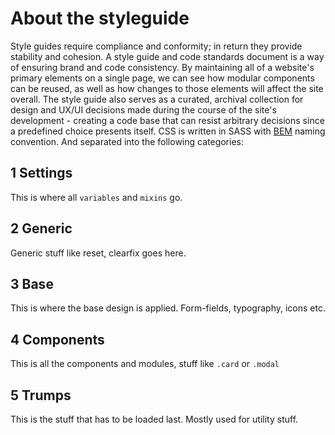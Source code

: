 # About the styleguide

Style guides require compliance and conformity; in return they provide stability and cohesion. A style guide and code standards document is a way of ensuring brand and code consistency. By maintaining all of a website's primary elements on a single page, we can see how modular components can be reused, as well as how changes to those elements will affect the site overall. The style guide also serves as a curated, archival collection for design and UX/UI decisions made during the course of the site's development - creating a code base that can resist arbitrary decisions since a predefined choice presents itself.
CSS is written in SASS with [BEM](http://csswizardry.com/2013/01/mindbemding-getting-your-head-round-bem-syntax/) naming convention. And separated into the following categories:

## 1 Settings
This is where all `variables` and `mixins` go.

## 2 Generic
Generic stuff like reset, clearfix goes here.

## 3 Base
This is where the base design is applied. Form-fields, typography, icons etc.

## 4 Components
This is all the components and modules, stuff like `.card` or `.modal`

## 5 Trumps
This is the stuff that has to be loaded last. Mostly used for utility stuff.
